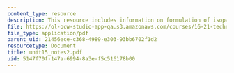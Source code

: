 ```yaml
---
content_type: resource
description: This resource includes information on formulation of isoparametric elements.
file: https://ol-ocw-studio-app-qa.s3.amazonaws.com/courses/16-21-techniques-for-structural-analysis-and-design-spring-2005/5147f70f147a69948a3ef5c516178b00_unit15_notes2.pdf
file_type: application/pdf
parent_uid: 21456ece-c368-4989-e303-93bb6702f1d2
resourcetype: Document
title: unit15_notes2.pdf
uid: 5147f70f-147a-6994-8a3e-f5c516178b00
---
```

